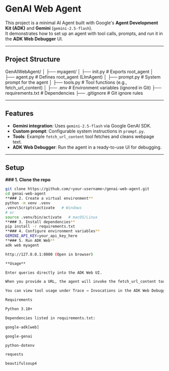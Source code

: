 # GenAI Web Agent

This project is a minimal AI Agent built with Google's **Agent Development Kit (ADK)** and **Gemini** (`gemini-2.5-flash`).  
It demonstrates how to set up an agent with tool calls, prompts, and run it in the **ADK Web Debugger** UI.

---

## Project Structure
GenAIWebAgent/
│
├── myagent/
│ ├── init.py # Exports root_agent
│ ├── agent.py # Defines root_agent (LlmAgent)
│ ├── prompt.py # System prompt for the agent
│ ├── tools.py # Tool functions (e.g., fetch_url_content)
│
├── .env # Environment variables (ignored in Git)
├── requirements.txt # Dependencies
├── .gitignore # Git ignore rules

---

## Features
- **Gemini integration**: Uses `gemini-2.5-flash` via Google GenAI SDK.
- **Custom prompt**: Configurable system instructions in `prompt.py`.
- **Tools**: Example `fetch_url_content` tool fetches and cleans webpage text.
- **ADK Web Debugger**: Run the agent in a ready-to-use UI for debugging.

---

## Setup

**### 1. Clone the repo**
```bash
git clone https://github.com/<your-username>/genai-web-agent.git
cd genai-web-agent
**### 2. Create a virtual environment**
python -m venv .venv
.venv\Scripts\activate   # Windows
# or
source .venv/bin/activate   # macOS/Linux
**### 3. Install dependencies**
pip install -r requirements.txt
**### 4. Configure environment variables**
GEMINI_API_KEY=your_api_key_here
**### 5. Run ADK Web**
adk web myagent

http://127.0.0.1:8000 (Open in browser)

**Usage**

Enter queries directly into the ADK Web UI.

When you provide a URL, the agent will invoke the fetch_url_content tool and analyze/summarize the content.

You can view tool usage under Trace → Invocations in the ADK Web Debugger.

Requirements

Python 3.10+

Dependencies listed in requirements.txt:

google-adk[web]

google-genai

python-dotenv

requests

beautifulsoup4







